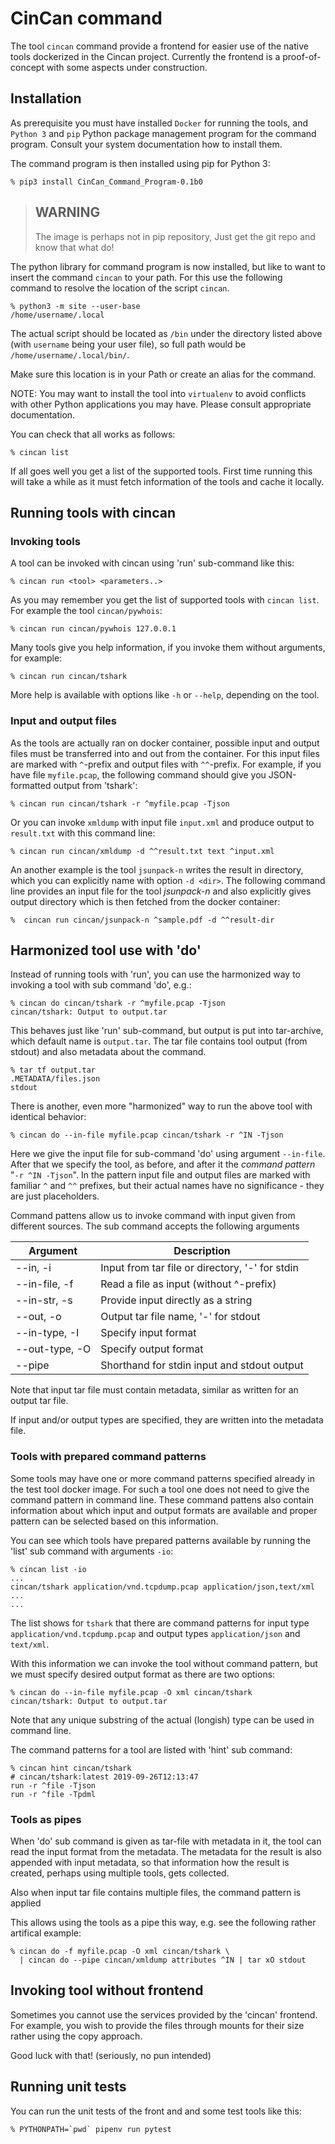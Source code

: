 # CinCan command

The tool `cincan` command provide a frontend
for easier use of the native tools dockerized in the Cincan project.
Currently the frontend is a proof-of-concept with some aspects under construction.

## Installation

As prerequisite you must have installed `Docker` for running the tools,
and `Python 3` and `pip` Python package management program for the command program.
Consult your system documentation how to install them.

The command program is then installed using pip for Python 3:

    % pip3 install CinCan_Command_Program-0.1b0

> ## WARNING
> The image is perhaps not in pip repository,
> Just get the git repo and know that what do!

The python library for command program is now installed, but like to want to insert
the command `cincan` to your path.
For this use the following command to resolve the location of the script `cincan`.

    % python3 -m site --user-base
    /home/username/.local

The actual script should be located as `/bin` under the directory listed above
(with `username` being your user file),
so full path would be `/home/username/.local/bin/`.

Make sure this location is in your Path or create an alias for the command.

NOTE: You may want to install the tool into `virtualenv` to avoid conflicts with
other Python applications you may have. Please consult appropriate documentation.

You can check that all works as follows:

    % cincan list

If all goes well you get a list of the supported tools.
First time running this will take a while as it must fetch information of the tools
and cache it locally.

## Running tools with cincan

### Invoking tools

A tool can be invoked with cincan using 'run' sub-command like this:

    % cincan run <tool> <parameters..>

As you may remember you get the list of supported tools with `cincan list`.
For example the tool `cincan/pywhois`:

    % cincan run cincan/pywhois 127.0.0.1

Many tools give you help information, if you invoke them without arguments, for example:

    % cincan run cincan/tshark

More help is available with options like `-h` or `--help`, depending on the tool.

### Input and output files

As the tools are actually ran on docker container, possible input and output files must be
transferred into and out from the container. For this input files are marked with 
`^`-prefix and output files with `^^`-prefix.
For example, if you have file `myfile.pcap`, 
the following command should give you JSON-formatted output from 'tshark':

    % cincan run cincan/tshark -r ^myfile.pcap -Tjson

Or you can invoke `xmldump` with input file `input.xml` and produce output 
to `result.txt` with this command line:

    % cincan run cincan/xmldump -d ^^result.txt text ^input.xml 

An another example is the tool `jsunpack-n` writes the result in directory, which
you can explicitly name with option `-d <dir>`.
The following command line provides an input file for the tool _jsunpack-n_
and also explicitly gives output directory which is then fetched from the
docker container:

    %  cincan run cincan/jsunpack-n ^sample.pdf -d ^^result-dir

## Harmonized tool use with 'do'

Instead of running tools with 'run', you can use the harmonized way to invoking a tool
with sub command 'do', e.g.:

    % cincan do cincan/tshark -r ^myfile.pcap -Tjson
    cincan/tshark: Output to output.tar

This behaves just like 'run' sub-command, but output is put into tar-archive,
which default name is `output.tar`. The tar file contains tool output (from stdout)
and also metadata about the command.

    % tar tf output.tar
    .METADATA/files.json
    stdout

There is another, even more "harmonized" way to run the above tool with identical behavior:

    % cincan do --in-file myfile.pcap cincan/tshark -r ^IN -Tjson

Here we give the input file for sub-command 'do' using argument `--in-file`.
After that we specify the tool, as before, and after it the *command pattern*
"`-r ^IN -Tjson`". In the pattern input file and output files are marked with familiar
`^` and `^^` prefixes, but their actual names have no significance - they are just
placeholders.

Command pattens allow us to invoke command with input given from different sources.
The sub command accepts the following arguments

| Argument                | Description                                        |
|-------------------------|----------------------------------------------------|
| --in, -i                | Input from tar file or directory, '-' for stdin    |
| --in-file, -f           | Read a file as input (without ^-prefix)            |
| --in-str, -s            | Provide input directly as a string                 |
| --out, -o               | Output tar file name, '-' for stdout               |
| --in-type, -I           | Specify input format                               |
| --out-type, -O          | Specify output format                              |
| --pipe                  | Shorthand for stdin input and stdout output        |

Note that input tar file must contain metadata, similar as written for an output tar file.

If input and/or output types are specified, they are written into the metadata file.

### Tools with prepared command patterns

Some tools may have one or more command patterns specified already in the
test tool docker image. For such a tool one does not need to give the command
pattern in command line. These command pattens also contain information about
which input and output formats are available and proper pattern can be
selected based on this information.

You can see which tools have prepared patterns available by running the 'list'
sub command with arguments `-io`:

    % cincan list -io
    ...
    cincan/tshark application/vnd.tcpdump.pcap application/json,text/xml ...
    ...

The list shows for `tshark` that there are command patterns for input type
`application/vnd.tcpdump.pcap` and output types
`application/json` and `text/xml`.

With this information we can invoke the tool without command pattern, but we
must specify desired output format as there are two options:

    % cincan do --in-file myfile.pcap -O xml cincan/tshark
    cincan/tshark: Output to output.tar

Note that any unique substring of the actual (longish) type can be used in command line.

The command patterns for a tool are listed with 'hint' sub command:

    % cincan hint cincan/tshark
    # cincan/tshark:latest 2019-09-26T12:13:47
    run -r ^file -Tjson
    run -r ^file -Tpdml

### Tools as pipes

When 'do' sub command is given as tar-file with metadata in it,
the tool can read the input format from the metadata.
The metadata for the result is also appended with input metadata, so that
information how the result is created, perhaps using multiple tools, gets collected.

Also when input tar file contains multiple files, the command pattern is applied

This allows using the tools as a pipe this way, e.g. see the following rather artifical
example:

    % cincan do -f myfile.pcap -O xml cincan/tshark \
      | cincan do --pipe cincan/xmldump attributes ^IN | tar xO stdout

## Invoking tool without frontend

Sometimes you cannot use the services provided by the 'cincan' frontend.
For example, you wish to provide the files through mounts for their size
rather using the copy approach.

Good luck with that! (seriously, no pun intended)

## Running unit tests

You can run the unit tests of the front and and some test tools like this:

    % PYTHONPATH=`pwd` pipenv run pytest
